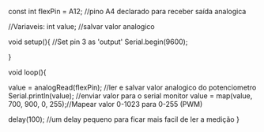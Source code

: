 const int flexPin = A12; //pino A4 declarado para receber saída analogica

//Variaveis:
int value; //salvar valor analogico


void setup(){
    //Set pin 3 as 'output'
  Serial.begin(9600);    

}

void loop(){
  
  value = analogRead(flexPin);         //ler e salvar valor analogico do potenciometro
  Serial.println(value);               //enviar valor para o serial monitor
  value = map(value, 700, 900, 0, 255);//Mapear valor 0-1023 para 0-255 (PWM)

  delay(100);                          //um delay pequeno para ficar mais facil de ler a medição
}